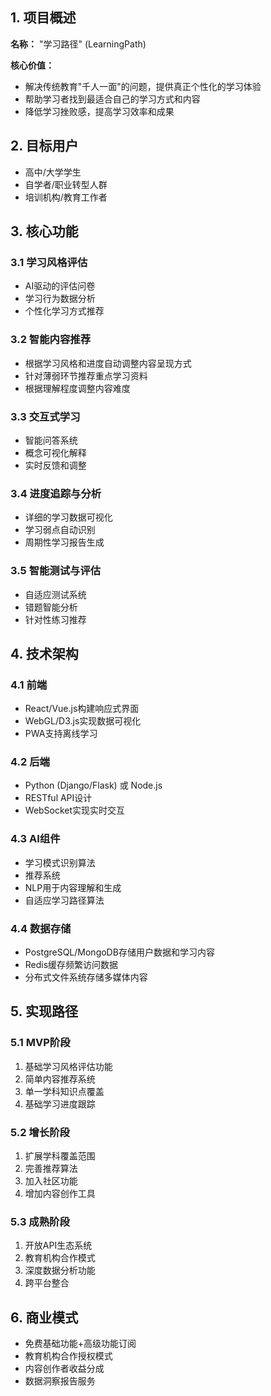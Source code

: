 ## 1. 项目概述

**名称：** "学习路径" (LearningPath)

**核心价值：**
- 解决传统教育"千人一面"的问题，提供真正个性化的学习体验
- 帮助学习者找到最适合自己的学习方式和内容
- 降低学习挫败感，提高学习效率和成果

## 2. 目标用户

- 高中/大学学生
- 自学者/职业转型人群
- 培训机构/教育工作者

## 3. 核心功能

### 3.1 学习风格评估
- AI驱动的评估问卷
- 学习行为数据分析
- 个性化学习方式推荐

### 3.2 智能内容推荐
- 根据学习风格和进度自动调整内容呈现方式
- 针对薄弱环节推荐重点学习资料
- 根据理解程度调整内容难度

### 3.3 交互式学习
- 智能问答系统
- 概念可视化解释
- 实时反馈和调整

### 3.4 进度追踪与分析
- 详细的学习数据可视化
- 学习弱点自动识别
- 周期性学习报告生成

### 3.5 智能测试与评估
- 自适应测试系统
- 错题智能分析
- 针对性练习推荐

## 4. 技术架构

### 4.1 前端
- React/Vue.js构建响应式界面
- WebGL/D3.js实现数据可视化
- PWA支持离线学习

### 4.2 后端
- Python (Django/Flask) 或 Node.js
- RESTful API设计
- WebSocket实现实时交互

### 4.3 AI组件
- 学习模式识别算法
- 推荐系统
- NLP用于内容理解和生成
- 自适应学习路径算法

### 4.4 数据存储
- PostgreSQL/MongoDB存储用户数据和学习内容
- Redis缓存频繁访问数据
- 分布式文件系统存储多媒体内容

## 5. 实现路径

### 5.1 MVP阶段
1. 基础学习风格评估功能
2. 简单内容推荐系统
3. 单一学科知识点覆盖
4. 基础学习进度跟踪

### 5.2 增长阶段
1. 扩展学科覆盖范围
2. 完善推荐算法
3. 加入社区功能
4. 增加内容创作工具

### 5.3 成熟阶段
1. 开放API生态系统
2. 教育机构合作模式
3. 深度数据分析功能
4. 跨平台整合

## 6. 商业模式

- 免费基础功能+高级功能订阅
- 教育机构合作授权模式
- 内容创作者收益分成
- 数据洞察报告服务